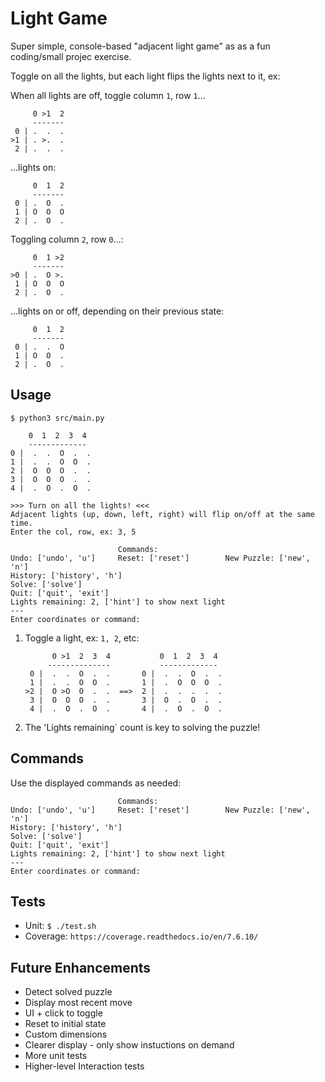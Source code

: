 # Light Game

Super simple, console-based "adjacent light game" as as a fun coding/small projec exercise.

Toggle on all the lights, but each light flips the lights next to it, ex:

When all lights are off, toggle column `1`, row `1`...

         0 >1  2  
         -------
     0 | .  .  .
    >1 | . >.  .        
     2 | .  .  .

...lights on:

         0  1  2  
         -------
     0 | .  O  .
     1 | O  O  O        
     2 | .  O  .

Toggling column `2`, row `0`...:

         0  1 >2  
         -------
    >0 | .  O >.
     1 | O  O  O        
     2 | .  O  .

...lights on or off, depending on their previous state:

         0  1  2  
         -------
     0 | .  .  O
     1 | O  O  .        
     2 | .  O  .

## Usage
`$ python3 src/main.py`

        0  1  2  3  4
        -------------
    0 |  .  .  O  .  .
    1 |  .  .  O  O  .
    2 |  O  O  O  .  .
    3 |  O  O  O  .  .
    4 |  .  O  .  O  .

    >>> Turn on all the lights! <<<
    Adjacent lights (up, down, left, right) will flip on/off at the same time.
    Enter the col, row, ex: 3, 5

                            Commands:
    Undo: ['undo', 'u']     Reset: ['reset']        New Puzzle: ['new', 'n']
    History: ['history', 'h']
    Solve: ['solve']
    Quit: ['quit', 'exit']
    Lights remaining: 2, ['hint'] to show next light
    ---
    Enter coordinates or command: 

1. Toggle a light, ex: `1, 2`, etc:

             0 >1  2  3  4           0  1  2  3  4
            --------------           -------------
        0 |  .  .  O  .  .       0 |  .  .  O  .  .
        1 |  .  .  O  O  .       1 |  .  O  O  O  .
       >2 |  O >O  O  .  .  ==>  2 |  .  .  .  .  .
        3 |  O  O  O  .  .       3 |  O  .  O  .  .       
        4 |  .  O  .  O  .       4 |  .  O  .  O  .

1. The 'Lights remaining` count is key to solving the puzzle!

## Commands
Use the displayed commands as needed:

                            Commands:
    Undo: ['undo', 'u']     Reset: ['reset']        New Puzzle: ['new', 'n']
    History: ['history', 'h']
    Solve: ['solve']
    Quit: ['quit', 'exit']
    Lights remaining: 2, ['hint'] to show next light
    ---
    Enter coordinates or command: 

## Tests
- Unit: `$ ./test.sh`
- Coverage: `https://coverage.readthedocs.io/en/7.6.10/`

## Future Enhancements
- Detect solved puzzle
- Display most recent move
- UI + click to toggle
- Reset to initial state
- Custom dimensions
- Clearer display - only show instuctions on demand
- More unit tests
- Higher-level Interaction tests